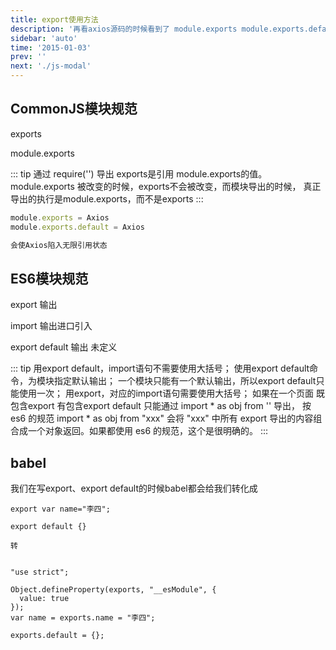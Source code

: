 ```yaml
---
title: export使用方法
description: '再看axios源码的时候看到了 module.exports module.exports.default export export default'
sidebar: 'auto'
time: '2015-01-03'
prev: ''
next: './js-modal'
---
```




## CommonJS模块规范

exports 

module.exports

::: tip
通过 require('') 导出
exports是引用 module.exports的值。
module.exports 被改变的时候，exports不会被改变，而模块导出的时候，
真正导出的执行是module.exports，而不是exports
:::

``` js
module.exports = Axios
module.exports.default = Axios

会使Axios陷入无限引用状态

```

## ES6模块规范

export 输出

import 输出进口引入

export default 输出 未定义

::: tip
用export default，import语句不需要使用大括号；
使用export default命令，为模块指定默认输出；
一个模块只能有一个默认输出，所以export default只能使用一次；
用export，对应的import语句需要使用大括号；
如果在一个页面 既包含export  有包含export default 只能通过 import * as obj from '' 导出，
按 es6 的规范 import * as obj from "xxx" 会将 "xxx" 中所有 export 导出的内容组合成一个对象返回。如果都使用 es6 的规范，这个是很明确的。
:::


## babel

我们在写export、export default的时候babel都会给我们转化成

``` js{7}
export var name="李四";

export default {}

转


"use strict";

Object.defineProperty(exports, "__esModule", {
  value: true
});
var name = exports.name = "李四";

exports.default = {};
```
